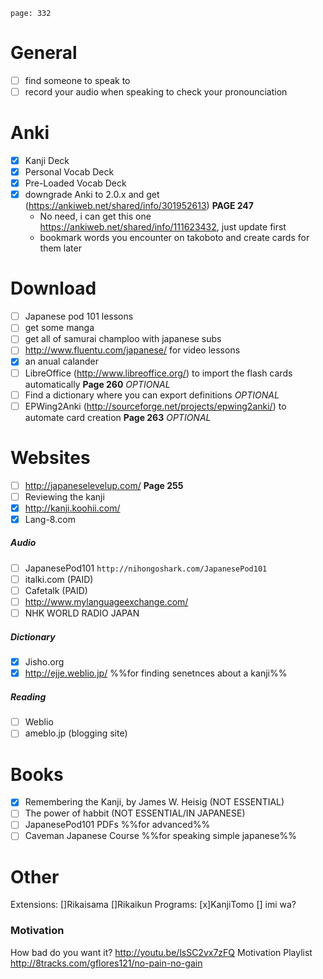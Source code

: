 `page: 332`
# General
- [ ] find someone to speak to 
- [ ] record your audio when speaking to check your pronounciation
# Anki
- [x] Kanji Deck
- [x] Personal Vocab Deck
- [x] Pre-Loaded Vocab Deck
- [x] downgrade Anki to 2.0.x and get (https://ankiweb.net/shared/info/301952613) **PAGE 247**
	- No need, i can get this one https://ankiweb.net/shared/info/111623432, just update first
	- bookmark words you encounter on takoboto and create cards for them later
# Download
- [ ] Japanese pod 101 lessons
- [ ] get some manga 
- [ ] get all of samurai champloo with japanese subs
- [ ] http://www.fluentu.com/japanese/ for video lessons 
- [x] an anual calander
- [ ] LibreOffice (http://www.libreoffice.org/) to import the flash cards automatically **Page 260** *OPTIONAL*
- [ ] Find a dictionary where you can export definitions *OPTIONAL*
- [ ] EPWing2Anki (http://sourceforge.net/projects/epwing2anki/) to automate card creation **Page 263** *OPTIONAL*
# Websites
- [ ] http://japaneselevelup.com/ **Page 255**
- [ ] Reviewing the kanji
- [x] http://kanji.koohii.com/
- [x] Lang-8.com
##### Audio
- [ ] JapanesePod101 `http://nihongoshark.com/JapanesePod101` 
- [ ] italki.com (PAID)
- [ ] Cafetalk (PAID)
- [ ] http://www.mylanguageexchange.com/
- [ ] NHK WORLD RADIO JAPAN
##### Dictionary
- [x] Jisho.org
- [x] http://ejje.weblio.jp/ %%for finding senetnces about a kanji%%
##### Reading
- [ ] Weblio
- [ ] ameblo.jp (blogging site)

# Books
- [x] Remembering the Kanji, by James W. Heisig (NOT ESSENTIAL)
- [ ] The power of habbit (NOT ESSENTIAL/IN JAPANESE)
- [ ] JapanesePod101 PDFs %%for advanced%%
- [ ] Caveman Japanese Course %%for speaking simple japanese%%

# Other
Extensions: []Rikaisama  []Rikaikun
Programs: [x]KanjiTomo  [] imi wa?

### Motivation
How bad do you want it?
http://youtu.be/lsSC2vx7zFQ
Motivation Playlist
http://8tracks.com/gflores121/no-pain-no-gain
